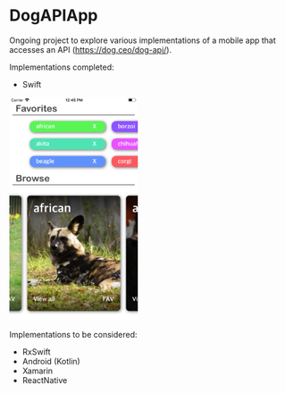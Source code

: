 # DogAPIApp

Ongoing project to explore various implementations of a mobile app that accesses an API (https://dog.ceo/dog-api/).

Implementations completed:
- Swift
<img src="ExampleSwiftScreen.png" width="230px" height="400px" />

Implementations to be considered:
- RxSwift
- Android (Kotlin)
- Xamarin
- ReactNative

